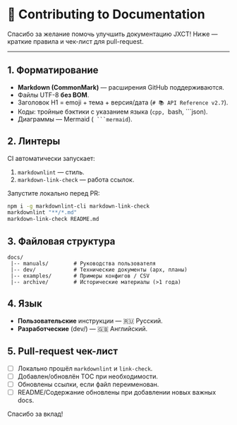 # 📑 Contributing to Documentation

Спасибо за желание помочь улучшить документацию JXCT!
Ниже — краткие правила и чек-лист для pull-request.

---
## 1. Форматирование
* **Markdown (CommonMark)** — расширения GitHub поддерживаются.
* Файлы UTF-8 **без BOM**.
* Заголовок H1 = emoji + тема + версия/дата (`# 📚 API Reference v2.7`).
* Коды: тройные бэктики с указанием языка (```cpp, ```bash, ```json).
* Диаграммы — Mermaid (` ```mermaid`).

## 2. Линтеры
CI автоматически запускает:
1. `markdownlint` — стиль.
2. `markdown-link-check` — работа ссылок.

Запустите локально перед PR:
```bash
npm i -g markdownlint-cli markdown-link-check
markdownlint "**/*.md"
markdown-link-check README.md
```

## 3. Файловая структура
```
docs/
 |-- manuals/        # Руководства пользователя
 |-- dev/            # Технические документы (арх, планы)
 |-- examples/       # Примеры конфигов / CSV
 |-- archive/        # Исторические материалы (>1 года)
```

## 4. Язык
* **Пользовательские** инструкции — 🇷🇺 Русский.
* **Разработческие** (dev/) — 🇬🇧 Английский.

## 5. Pull-request чек-лист
- [ ] Локально прошёл `markdownlint` и `link-check`.
- [ ] Добавлен/обновлён TOC при необходимости.
- [ ] Обновлены ссылки, если файл переименован.
- [ ] README/Содержание обновлены при добавлении новых важных docs.

Спасибо за вклад!
